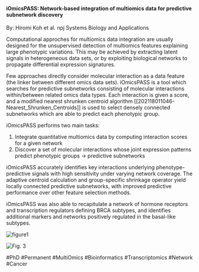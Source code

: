 #### iOmicsPASS: Network-based integration of multiomics data for predictive subnetwork discovery
By: Hiromi Koh et al.
npj Systems Biology and Applications

Computational approches for multiomics data integration are usually designed for the unsupervised detection of multiomics features explaining large phenotypic variations. This may be achieved by extracting latent signals in heterogeneous data sets, or by exploiting biological networks to propagate differential expression signatures.

Few approaches directly consider molecular interaction as a data feature (the linker between different omics data sets). iOmicsPASS is a tool which searches for predictive subnetworks consisting of molecular interactions within/between related omics data types. Each interaction is given a score, and a modified nearest shrunken centroid algorithm [[202118011046-Nearest_Shrunken_Centroids]] is used to select densely connected subnetworks which are able to predict each phenotypic group.

iOmicsPASS performs two main tasks:
1. Integrate quantitative multiomics data by computing interaction scores for a given network
2. Discover a set of molecular interactions whose joint expression patterns predict phenotypic groups -> predictive subnetworks

iOmicsPASS accurately identifies key interactions underlying phenotype-predictive signals with high sensitivity under varying network coverage. The adaptive centroid calculation and group-specific shrinkage operator yield locally connected predictive subnetworks, with improved predictive performance over other feature selection methods.

iOmicsPASS was also able to recapitulate a network of hormone receptors and transcription regulators defining BRCA subtypes, and identifies additional markers and networks positively regulated in the basal-like subtypes.

![figure1](https://media.springernature.com/lw685/springer-static/image/art%3A10.1038%2Fs41540-019-0099-y/MediaObjects/41540_2019_99_Fig1_HTML.png)

![Fig. 3](https://media.springernature.com/full/springer-static/image/art%3A10.1038%2Fs41540-019-0099-y/MediaObjects/41540_2019_99_Fig3_HTML.png)

#PhD #Permanent #MultiOmics #Bioinformatics #Transcriptomics #Network #Cancer 